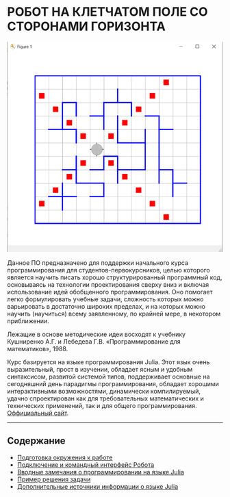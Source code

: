 # РОБОТ НА КЛЕТЧАТОМ ПОЛЕ СО СТОРОНАМИ ГОРИЗОНТА

![Пример обстановки на клетчатом поле с роботом](kross_x.png)

Данное ПО предназначено для поддержки начального курса программирования для студентов-первокурсников, целью которого является научить писать хорошо структурированный программный код, основываясь на технологии проектирования сверху вниз и включая использование идей обобщенного программирования. Оно помогает легко формулировать учебные задачи, сложность которых можно варьировать в достаточно широких пределах, и на которых можно научить (научиться) всему заявленному, по крайней мере, в некотором приближении.

Лежащие в основе методические идеи восходят к учебнику Кушниренко А.Г. и Лебедева Г.В. «Программирование для математиков», 1988.

Курс базируется на языке программирования Julia. Этот язык очень выразительный, прост в изучении, обладает ясным и удобным синтаксисом, развитой системой типов, поддерживает основные на сегодняшний день парадигмы программирования, обладает хорошими интерактивными возможностями, динамически компилируемый, удачно спроектирован как для требовательных математических и технических применений, так и для общего программирования. [Оффициальный сайт](https://julialang.org/).

-----------------------------------------------
## Содержание

* [Подготовка окружения к работе](setup.md)
* [Подключение и командный интерфейс Робота](api.md) 
* [Вводные замечания о программировании на языке Julia](language.md)
* [Пример решения задачи](example.md)
* [Дополнительные источники информации о языке Julia](links.md)

